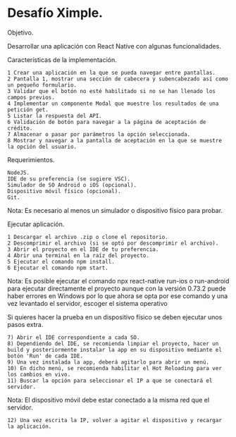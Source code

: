 # Desafío Ximple.

Objetivo.

Desarrollar una aplicación con React Native con algunas funcionalidades.

Características de la implementación.

    1 Crear una aplicación en la que se pueda navegar entre pantallas.
    2 Pantalla 1, mostrar una sección de cabecera y subencabezado así como un pequeño formulario.
    3 Validar que el botón no esté habilitado si no se han llenado los campos previos.
    4 Implementar un componente Modal que muestre los resultados de una petición get.
    5 Listar la respuesta del API.
    6 Validación de botón para navegar a la página de aceptación de crédito.
    7 Almacenar o pasar por parámetros la opción seleccionada.
    8 Mostrar y navegar a la pantalla de aceptación en la que se muestre la opción del usuario.


Requerimientos.

    NodeJS.
    IDE de su preferencia (se sugiere VSC).
    Simulador de SO Android o iOS (opcional). 
    Dispositivo móvil físico (opcional).
    Git.

Nota: Es necesario al menos un simulador o dispositivo físico para probar. 

Ejecutar aplicación.

    1 Descargar el archivo .zip o clone el repositorio.
    2 Descomprimir el archivo (si se optó por descomprimir el archivo).
    3 Abrir el proyecto en el IDE de tu preferencia.
    4 Abrir una terminal en la raíz del proyecto.
    5 Ejecutar el comando npm install.
    6 Ejecutar el comando npm start.

Nota: Es posible ejecutar el comando npx react-native run-ios o run-android para ejecutar directamente el proyecto aunque con la versión 0.73.2 puede haber errores en Windows por lo que ahora se opta por ese comando y una vez levantado el servidor, escoger el sistema operativo

Si quieres hacer la prueba en un dispositivo físico se deben ejecutar unos pasos extra.

    7) Abrir el IDE correspondiente a cada SO.
    8) Dependiendo del IDE, se recomienda limpiar el proyecto, hacer un build y posteriormente instalar la app en su dispositivo mediante el botón 'Run' de cada IDE.
    9) Una vez instalada la app, deberá agitarlo para abrir un menú.
    10) En dicho menú, se recomienda habilitar el Hot Reloading para ver los cambios en vivo.
    11) Buscar la opción para seleccionar el IP a que se conectará el servidor.

Nota: El dispositivo móvil debe estar conectado a la misma red que el servidor.
    
    12) Una vez escrita la IP, volver a agitar el dispositivo y recargar la aplicación.